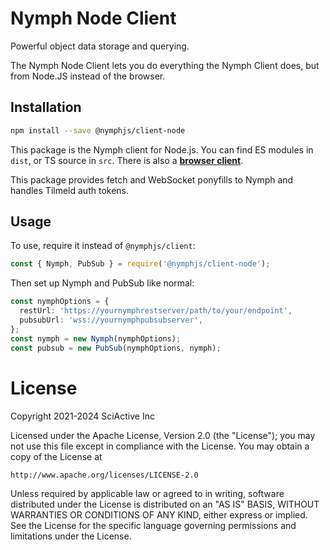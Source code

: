 # Nymph Node Client

Powerful object data storage and querying.

The Nymph Node Client lets you do everything the Nymph Client does, but from Node.JS instead of the browser.

## Installation

```sh
npm install --save @nymphjs/client-node
```

This package is the Nymph client for Node.js. You can find ES modules in `dist`, or TS source in `src`. There is also a **[browser client](https://github.com/sciactive/nymphjs/packages/client)**.

This package provides fetch and WebSocket ponyfills to Nymph and handles Tilmeld auth tokens.

## Usage

To use, require it instead of `@nymphjs/client`:

```ts
const { Nymph, PubSub } = require('@nymphjs/client-node');
```

Then set up Nymph and PubSub like normal:

```ts
const nymphOptions = {
  restUrl: 'https://yournymphrestserver/path/to/your/endpoint',
  pubsubUrl: 'wss://yournymphpubsubserver',
};
const nymph = new Nymph(nymphOptions);
const pubsub = new PubSub(nymphOptions, nymph);
```

# License

Copyright 2021-2024 SciActive Inc

Licensed under the Apache License, Version 2.0 (the "License");
you may not use this file except in compliance with the License.
You may obtain a copy of the License at

    http://www.apache.org/licenses/LICENSE-2.0

Unless required by applicable law or agreed to in writing, software
distributed under the License is distributed on an "AS IS" BASIS,
WITHOUT WARRANTIES OR CONDITIONS OF ANY KIND, either express or implied.
See the License for the specific language governing permissions and
limitations under the License.
